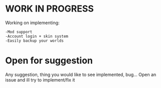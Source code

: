 
# WORK IN PROGRESS
Working on implementing:

    -Mod support
    -Account login + skin system
    -Easily backup your worlds

# Open for suggestion
Any suggestion, thing you would like to see implemented, bug... Open an issue and ill try to implement/fix it
